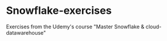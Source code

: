 # Snowflake-exercises
Exercises from the Udemy's course "Master Snowflake &amp; cloud-datawarehouse" 
